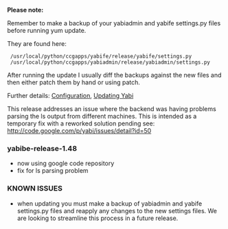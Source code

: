 **Please note:**

Remember to make a backup of your yabiadmin and yabife settings.py files before running yum update.

They are found here:

```
 /usr/local/python/ccgapps/yabife/release/yabife/settings.py
 /usr/local/python/ccgapps/yabiadmin/release/yabiadmin/settings.py

```

After running the update I usually diff the backups against the new files and then either patch them by hand or using patch.

Further details: [Configuration](Configuration.md), [Updating Yabi](Updating.md)

This release addresses an issue where the backend was having problems parsing the ls output from different machines. This is intended as a temporary fix with a reworked solution pending see: http://code.google.com/p/yabi/issues/detail?id=50

### yabibe-release-1.48 ###
  * now using google code repository
  * fix for ls parsing problem


### KNOWN ISSUES ###
  * when updating you must make a backup of yabiadmin and yabife settings.py files and reapply any changes to the new settings files. We are looking to streamline this process in a future release.
